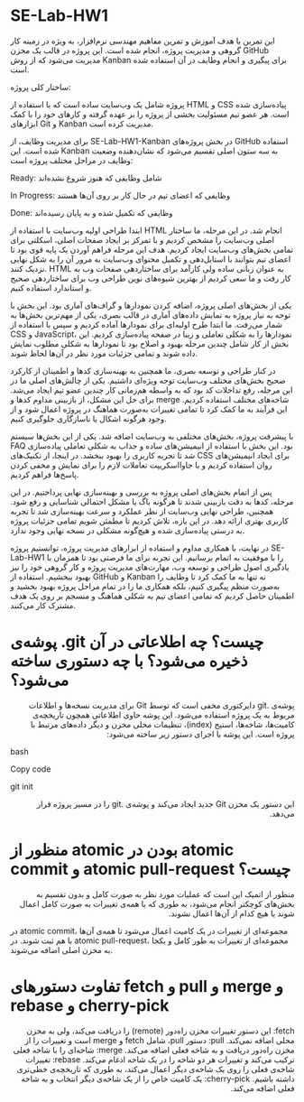 # SE-Lab-HW1
این تمرین با هدف آموزش و تمرین مفاهیم مهندسی نرم‌افزار، به ویژه در زمینه کار گروهی و مدیریت پروژه، انجام شده است. این پروژه در قالب یک مخزن GitHub مدیریت می‌شود که از روش‌ Kanban برای پیگیری و انجام وظایف در آن استفاده شده است.

ساختار کلی پروژه:

پروژه شامل یک وب‌سایت ساده است که با استفاده از HTML و CSS پیاده‌سازی شده است. هر عضو تیم مسئولیت بخشی از پروژه را بر عهده گرفته و کارهای خود را با کمک ابزارهای Git و Kanban مدیریت کرده است.

برای مدیریت وظایف، از SE-Lab-HW1-Kanban در بخش پروژه‌های GitHub استفاده شده است. این Kanban به سه ستون اصلی تقسیم می‌شود که نشان‌دهنده وضعیت وظایف در مراحل مختلف پروژه است:

Ready: شامل وظایفی که هنوز شروع نشده‌اند

In Progress: وظایفی که اعضای تیم در حال کار بر روی آن‌ها هستند

Done: وظایفی که تکمیل شده و به پایان رسیده‌اند

ابتدا طراحی اولیه وب‌سایت با استفاده از HTML انجام شد. در این مرحله، ما ساختار اصلی وب‌سایت را مشخص کردیم و با تمرکز بر ایجاد صفحات اصلی، اسکلتی برای تمامی بخش‌های وب‌سایت ایجاد کردیم. هدف این مرحله فراهم آوردن یک پایه قوی بود تا اعضای تیم بتوانند با استایل‌دهی و تکمیل محتوای وب‌سایت به مرور آن را به شکل نهایی نزدیک کنند. HTML به عنوان زبانی ساده ولی کارآمد برای ساختاردهی صفحات وب به کار رفت و ما سعی کردیم از بهترین شیوه‌های نوین طراحی وب برای ساختاردهی صحیح و استاندارد استفاده کنیم.

یکی از بخش‌های اصلی پروژه، اضافه کردن نمودارها و گراف‌های آماری بود. این بخش با توجه به نیاز پروژه به نمایش داده‌های آماری در قالب بصری، یکی از مهم‌ترین بخش‌ها به شمار می‌رفت. ما ابتدا طرح اولیه‌ای برای نمودارها آماده کردیم و سپس با استفاده از CSS و JavaScript، نمودارها را به شکلی تعاملی و زیبا در صفحه پیاده‌سازی کردیم. این بخش از کار شامل چندین مرحله بهبود و اصلاح بود تا نمودارها به شکلی مطلوب نمایش داده شوند و تمامی جزئیات مورد نظر در آن‌ها لحاظ شوند.

در کنار طراحی و توسعه بصری، ما همچنین به بهینه‌سازی کدها و اطمینان از کارکرد صحیح بخش‌های مختلف وب‌سایت توجه ویژه‌ای داشتیم. یکی از چالش‌های اصلی ما در این مرحله، رفع تداخلات کد بود که به واسطه هم‌زمانی کار چندین عضو تیم ایجاد می‌شد. برای حل این مشکل، از بازبینی مداوم کدها و merge شاخه‌های مختلف استفاده کردیم. این فرآیند به ما کمک کرد تا تمامی تغییرات به‌صورت هماهنگ در پروژه اعمال شود و از وجود هرگونه اشکال یا ناسازگاری جلوگیری کنیم.


با پیشرفت پروژه، بخش‌های مختلفی به وب‌سایت اضافه شد. یکی از این بخش‌ها سیستم FAQ بود. این بخش با استفاده از انیمیشن‌های ساده و جذاب به شکلی تعاملی پیاده‌سازی شد تا تجربه کاربری را بهبود ببخشد. در اینجا، از تکنیک‌های CSS برای ایجاد انیمیشن‌های روان استفاده کردیم و با جاوااسکریپت تعاملات لازم را برای نمایش و مخفی کردن پاسخ‌ها فراهم کردیم.

پس از اتمام بخش‌های اصلی پروژه به بررسی و بهینه‌سازی نهایی پرداختیم. در این مرحله، کدها به دقت بازبینی شدند تا هرگونه باگ یا مشکل احتمالی شناسایی و رفع شود. همچنین، طراحی نهایی وب‌سایت از نظر عملکرد و سرعت بهینه‌سازی شد تا تجربه کاربری بهتری ارائه دهد. در این بازه، تلاش کردیم تا مطمئن شویم تمامی جزئیات پروژه به درستی پیاده‌سازی شده و هیچ‌گونه مشکلی در نسخه نهایی وجود ندارد.

در نهایت، با همکاری مداوم و استفاده از ابزارهای مدیریت پروژه، توانستیم پروژه SE-Lab-HW1 را با موفقیت به اتمام برسانیم. این تجربه برای ما فرصتی بود تا همزمان با یادگیری اصول طراحی و توسعه وب، مهارت‌های مدیریت پروژه و کار گروهی خود را نیز بهبود ببخشیم. استفاده از GitHub و Kanban نه تنها به ما کمک کرد تا وظایف را به‌صورت منظم پیگیری کنیم، بلکه همکاری ما را در تمام مراحل پروژه بهبود بخشید و اطمینان حاصل کردیم که تمامی اعضای تیم به شکلی هماهنگ و منسجم بر روی یک هدف مشترک کار می‌کنند.


# پوشه‌ی .git چیست؟ چه اطلاعاتی در آن ذخیره می‌شود؟ با چه دستوری ساخته می‌شود؟
<p dir='rtl' align='right'>
پوشه‌ی .git دایرکتوری مخفی است که توسط Git برای مدیریت نسخه‌ها و اطلاعات مربوط به یک پروژه استفاده می‌شود. این پوشه حاوی اطلاعاتی همچون تاریخچه‌ی کامیت‌ها، شاخه‌ها، استیج (index)، تنظیمات محلی مخزن و دیگر داده‌های مرتبط با پروژه است. این پوشه با اجرای دستور زیر ساخته می‌شود:
</p>
<p>bash</p>
<p>Copy code </p>
<p>git init </p>
<p dir='rtl' align='right'>
این دستور یک مخزن Git جدید ایجاد می‌کند و پوشه‌ی .git را در مسیر پروژه قرار می‌دهد.
  
</p>

# منظور از atomic بودن در atomic commit و atomic pull-request چیست؟
<p dir='rtl' align='right'>
منظور از اتمیک این است که عملیات مورد نظر به صورت کامل و بدون تقسیم به بخش‌های کوچکتر انجام می‌شود، به طوری که یا همه‌ی تغییرات به صورت کامل اعمال شوند یا هیچ کدام از آن‌ها اعمال نشوند.

در atomic commit، مجموعه‌ای از تغییرات در یک کامیت اعمال می‌شود تا همه‌ی آن‌ها با هم ثبت شوند.
در atomic pull-request، مجموعه‌ای از تغییرات به طور کامل و یکجا به مخزن اصلی اضافه می‌شوند.
</p>

# تفاوت دستورهای fetch و pull و merge و rebase و cherry-pick
<p dir='rtl' align='right'>
fetch: این دستور تغییرات مخزن راه‌دور (remote) را دریافت می‌کند، ولی به مخزن محلی اضافه نمی‌کند.
pull: دستور pull، شامل fetch و merge است و تغییرات را از مخزن راه‌دور دریافت و به شاخه فعلی اضافه می‌کند.
merge: شاخه‌ای را با شاخه فعلی ترکیب می‌کند و تغییرات هر دو شاخه را در یک شاخه ادغام می‌کند.
rebase: تغییرات شاخه‌ی فعلی را روی یک شاخه‌ی دیگر اعمال می‌کند، به طوری که تاریخچه‌ی خطی‌تری داشته باشیم.
cherry-pick: یک کامیت خاص را از یک شاخه‌ی دیگر انتخاب و به شاخه فعلی اضافه می‌کند.
</p>
